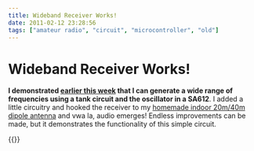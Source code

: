 ```yaml
---
title: Wideband Receiver Works!
date: 2011-02-12 23:28:56
tags: ["amateur radio", "circuit", "microcontroller", "old"]
---
```


# Wideband Receiver Works!

__I demonstrated [earlier this week](http://www.swharden.com/blog/2011-02-09-minimal-radio-project-continues/) that I can generate a wide range of frequencies using a tank circuit and the oscillator in a SA612__. I added a little circuitry and hooked the receiver to my [homemade indoor 20m/40m dipole antenna](http://www.swharden.com/blog/2010-02-07-simple-diy-stealth-apartment-antenna-for-20m-and-40m/) and vwa la, audio emerges!  Endless improvements can be made, but it demonstrates the functionality of this simple circuit.

{{<youtube FajGFEL-DDg>}}
